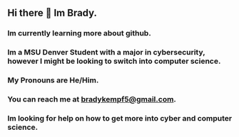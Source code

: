 ## Hi there 👋 Im Brady. 
### Im currently learning more about github.
### Im a MSU Denver Student with a major in cybersecurity, however I might be looking to switch into computer science.
### My Pronouns are He/Him.
### You can reach me at bradykempf5@gmail.com.
### Im looking for help on how to get more into cyber and computer science.

<!--
**BradyKempf/BradyKempf** is a ✨ _special_ ✨ repository because its `README.md` (this file) appears on your GitHub profile.

Here are some ideas to get you started:

- 🔭 I’m currently working on ...
- 🌱 I’m currently learning ...
- 👯 I’m looking to collaborate on ...
- 🤔 I’m looking for help with ...
- 💬 Ask me about ...
- 📫 How to reach me: ...
- 😄 Pronouns: ...
- ⚡ Fun fact: ...
-->
